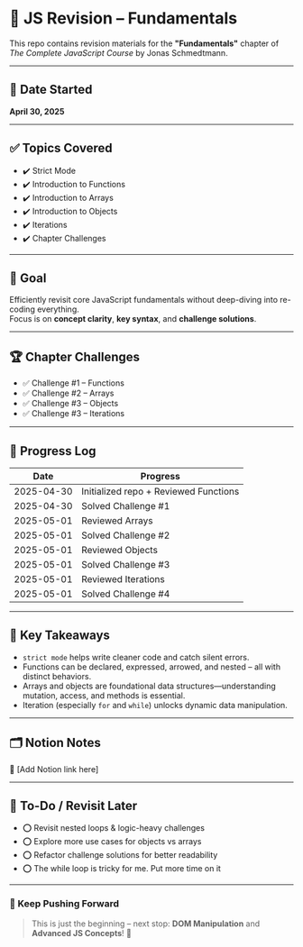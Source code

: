 # 📘 JS Revision – Fundamentals

This repo contains revision materials for the **"Fundamentals"** chapter of *The Complete JavaScript Course* by Jonas Schmedtmann.

---

## 📅 Date Started

**April 30, 2025**

---

## ✅ Topics Covered

- ✔️ Strict Mode
- ✔️ Introduction to Functions
- ✔️ Introduction to Arrays
- ✔️ Introduction to Objects
- ✔️ Iterations
- ✔️ Chapter Challenges

---

## 🔁 Goal

Efficiently revisit core JavaScript fundamentals without deep-diving into re-coding everything.  
Focus is on **concept clarity**, **key syntax**, and **challenge solutions**.

---

## 🏆 Chapter Challenges

- ✅ Challenge #1 – Functions
- ✅ Challenge #2 – Arrays
- ✅ Challenge #3 – Objects
- ✅ Challenge #3 – Iterations

---

## 📓 Progress Log

| Date       | Progress                |
|------------|--------------------------|
| 2025-04-30 | Initialized repo + Reviewed Functions |
| 2025-04-30 | Solved Challenge #1      |
| 2025-05-01 | Reviewed Arrays          |
| 2025-05-01 | Solved Challenge #2      |
| 2025-05-01 | Reviewed Objects         |
| 2025-05-01 | Solved Challenge #3      |
| 2025-05-01 | Reviewed Iterations      |
| 2025-05-01 | Solved Challenge #4      |

---

## 🧠 Key Takeaways

- `strict mode` helps write cleaner code and catch silent errors.
- Functions can be declared, expressed, arrowed, and nested – all with distinct behaviors.
- Arrays and objects are foundational data structures—understanding mutation, access, and methods is essential.
- Iteration (especially `for` and `while`) unlocks dynamic data manipulation.

---

## 🗂 Notion Notes

📎 [Add Notion link here]

---

## 🔄 To-Do / Revisit Later

- ⭕ Revisit nested loops & logic-heavy challenges
- ⭕ Explore more use cases for objects vs arrays
- ⭕ Refactor challenge solutions for better readability
- ⭕ The while loop is tricky for me. Put more time on it

---

### 🚀 Keep Pushing Forward

> This is just the beginning – next stop: **DOM Manipulation** and **Advanced JS Concepts**! 💪
